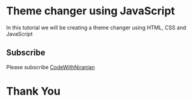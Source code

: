 # Theme changer using JavaScript

In this tutorial we will be creating a theme changer using HTML, CSS and JavaScript


## Subscribe
Please subscribe [CodeWithNiranjan](https://youtube.com/channel/UCzfQyi4_E-lS9ps3fVb0jlA)

<h1>Thank You</h1>
